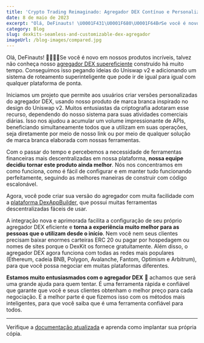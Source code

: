 ```yaml
---
title: 'Crypto Trading Reimaginado: Agregador DEX Contínuo e Personalizável do DexKit'
date: 8 de maio de 2023
excerpt: "Olá, DeFinauts! \U0001F431‍\U0001F680\U0001F64B‍♂️Se você é novo em nossos produtos incríveis, talvez não conheça nosso agregador DEX supereficiente construído há muito tempo..."
category: Blog
slug: dexkits-seamless-and-customizable-dex-agregador
imageUrl: /blog-images/compared.jpg
---
```

Olá, DeFinauts! 🐱‍🚀🙋‍♂️Se você é novo em nossos produtos incríveis, talvez não conheça nosso [agregador DEX supereficiente](https://swap.dexkit.com) construído há muito tempo. Conseguimos isso pegando ideias do Uniswap v2 e adicionando um sistema de roteamento superinteligente que pode ir de igual para igual com qualquer plataforma de ponta.

Iniciamos um projeto que permite aos usuários criar versões personalizadas do agregador DEX, usando nosso produto de marca branca inspirado no design do Uniswap v2. Muitos entusiastas da criptografia adotaram esse recurso, dependendo do nosso sistema para suas atividades comerciais diárias. Isso nos ajudou a acumular um volume impressionante de APIs, beneficiando simultaneamente todos que a utilizam em suas operações, seja diretamente por meio de nosso link ou por meio de qualquer solução de marca branca elaborada com nossas ferramentas.

Com o passar do tempo e percebemos a necessidade de ferramentas financeiras mais descentralizadas em nossa plataforma, **nossa equipe decidiu tornar este produto ainda melhor**. Nós nos concentramos em como funciona, como é fácil de configurar e em manter tudo funcionando perfeitamente, seguindo as melhores maneiras de construir com código escalonável.

Agora, você pode criar sua versão do agregador com muita facilidade com a [plataforma DexAppBuilder](https://dexappbuilder.dexkit.com/admin/quick-builder/swap), que possui muitas ferramentas descentralizadas fáceis de usar.

A integração nova e aprimorada facilita a configuração de seu próprio agregador DEX eficiente e **torna a experiência muito melhor para as pessoas que o utilizam desde o início**. Nem você nem seus clientes precisam baixar enormes carteiras ERC 20 ou pagar por hospedagem ou nomes de sites porque o DexKit os fornece gratuitamente. Além disso, o agregador DEX agora funciona com todas as redes mais populares (Ethereum, cadeia BNB, Polygon, Avalanche, Fantom, Optimism e Arbitrum), para que você possa negociar em muitas plataformas diferentes.

**Estamos muito entusiasmados com o agregador DEX** 🥳 achamos que será uma grande ajuda para quem tentar. É uma ferramenta rápida e confiável que garante que você e seus clientes obtenham o melhor preço para cada negociação. E a melhor parte é que fizemos isso com os métodos mais inteligentes, para que você saiba que é uma ferramenta confiável para todos.

* * *

Verifique a [documentação atualizada](https://docs.dexkit.com/defi-products/dexswap/overview) e aprenda como implantar sua própria cópia.
